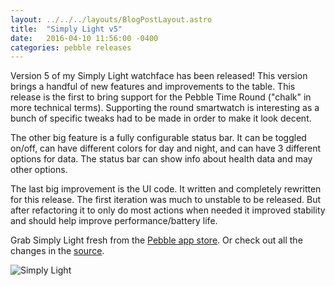 ```yaml
---
layout: ../../../layouts/BlogPostLayout.astro
title:  "Simply Light v5"
date:   2016-04-10 11:56:00 -0400
categories: pebble releases
---
```


Version 5 of my Simply Light watchface has been released! This version brings
a handful of new features and improvements to the table. This release is the first
to bring support for the Pebble Time Round ("chalk" in more technical terms).
Supporting the round smartwatch is interesting as a bunch of specific tweaks
had to be made in order to make it look decent.

The other big feature is a fully configurable status bar. It can be toggled
on/off, can have different colors for day and night, and can have 3 different
options for data. The status bar can show info about health data and may other
options.

The last big improvement is the UI code. It written and completely rewritten
for this release. The first iteration was much to unstable to be released. But
after refactoring it to only do most actions when needed it improved stability
and should help improve performance/battery life.

Grab Simply Light fresh from the [Pebble app store](https://web.archive.org/web/20180416040032/http://apps.getpebble.com/en_US/watchfaces).
Or check out all the changes in the [source](https://github.com/bhdouglass/simply-light).

![Simply Light](/images/blog/simply-light/banner.png)
